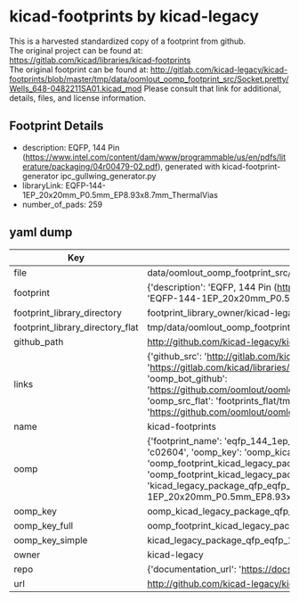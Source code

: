 # kicad-footprints by kicad-legacy  
This is a harvested standardized copy of a footprint from github.  
The original project can be found at:  
https://gitlab.com/kicad/libraries/kicad-footprints  
The original footprint can be found at:
http://gitlab.com/kicad-legacy/kicad-footprints/blob/master/tmp/data/oomlout_oomp_footprint_src/Socket.pretty/Wells_648-0482211SA01.kicad_mod
Please consult that link for additional, details, files, and license information.  
## Footprint Details
* description: EQFP, 144 Pin (https://www.intel.com/content/dam/www/programmable/us/en/pdfs/literature/packaging/04r00479-02.pdf), generated with kicad-footprint-generator ipc_gullwing_generator.py  
* libraryLink: EQFP-144-1EP_20x20mm_P0.5mm_EP8.93x8.7mm_ThermalVias  
* number_of_pads: 259  
## yaml dump  
| Key | Value |  
| --- | --- |  
| file | data/oomlout_oomp_footprint_src/kicad-footprints/Package_QFP.pretty/EQFP-144-1EP_20x20mm_P0.5mm_EP8.93x8.7mm_ThermalVias.kicad_mod |  
| footprint | {'description': 'EQFP, 144 Pin (https://www.intel.com/content/dam/www/programmable/us/en/pdfs/literature/packaging/04r00479-02.pdf), generated with kicad-footprint-generator ipc_gullwing_generator.py', 'libraryLink': 'EQFP-144-1EP_20x20mm_P0.5mm_EP8.93x8.7mm_ThermalVias', 'number_of_pads': 259} |  
| footprint_library_directory | footprint_library_owner/kicad-legacy_kicad-footprints |  
| footprint_library_directory_flat | tmp/data/oomlout_oomp_footprint_src/footprints_flat/kicad_legacy_package_qfp_eqfp_144_1ep_20x20mm_p0_5mm_ep8_93x8_7mm_thermalvias/working |  
| github_path | http://github.com/kicad-legacy/kicad-footprints/blob/master/tmp/data/oomlout_oomp_footprint_src/Package_QFP.pretty/EQFP-144-1EP_20x20mm_P0.5mm_EP8.93x8.7mm_ThermalVias.kicad_mod |  
| links | {'github_src': 'http://gitlab.com/kicad-legacy/kicad-footprints/blob/master/tmp/data/oomlout_oomp_footprint_src/Socket.pretty/Wells_648-0482211SA01.kicad_mod', 'github_src_repo': 'https://gitlab.com/kicad/libraries/kicad-footprints', 'oomp_bot': 'tmp/data/oomlout_oomp_footprint_src/footprints/kicad_legacy_package_qfp_eqfp_144_1ep_20x20mm_p0_5mm_ep8_93x8_7mm_thermalvias/working', 'oomp_bot_github': 'https://github.com/oomlout/oomlout_oomp_footprint_bot/tree/main/tmp/data/oomlout_oomp_footprint_src/footprints/kicad_legacy_package_qfp_eqfp_144_1ep_20x20mm_p0_5mm_ep8_93x8_7mm_thermalvias/working', 'oomp_src_flat': 'footprints_flat/tmp/data/oomlout_oomp_footprint_src/footprints_flat/kicad_legacy_package_qfp_eqfp_144_1ep_20x20mm_p0_5mm_ep8_93x8_7mm_thermalvias/working', 'oomp_src_flat_github': 'https://github.com/oomlout/oomlout_oomp_footprint_src/tree/main/tmp/data/oomlout_oomp_footprint_src/footprints_flat/kicad_legacy_package_qfp_eqfp_144_1ep_20x20mm_p0_5mm_ep8_93x8_7mm_thermalvias/working'} |  
| name | kicad-footprints |  
| oomp | {'footprint_name': 'eqfp_144_1ep_20x20mm_p0_5mm_ep8_93x8_7mm_thermalvias', 'library_name': 'package_qfp', 'md5': 'c02604ca288f80b688ee41a7a53be32a', 'md5_10': 'c02604ca28', 'md5_5': 'c0260', 'md5_6': 'c02604', 'oomp_key': 'oomp_kicad_legacy_package_qfp_eqfp_144_1ep_20x20mm_p0_5mm_ep8_93x8_7mm_thermalvias', 'oomp_key_extra': 'oomp_footprint_kicad_legacy_package_qfp_eqfp_144_1ep_20x20mm_p0_5mm_ep8_93x8_7mm_thermalvias', 'oomp_key_full': 'oomp_footprint_kicad_legacy_package_qfp_eqfp_144_1ep_20x20mm_p0_5mm_ep8_93x8_7mm_thermalvias_c02604', 'oomp_key_simple': 'kicad_legacy_package_qfp_eqfp_144_1ep_20x20mm_p0_5mm_ep8_93x8_7mm_thermalvias', 'original_filename': 'data/oomlout_oomp_footprint_src/kicad-footprints/Package_QFP.pretty/EQFP-144-1EP_20x20mm_P0.5mm_EP8.93x8.7mm_ThermalVias.kicad_mod', 'owner_name': 'kicad_legacy'} |  
| oomp_key | oomp_kicad_legacy_package_qfp_eqfp_144_1ep_20x20mm_p0_5mm_ep8_93x8_7mm_thermalvias |  
| oomp_key_full | oomp_footprint_kicad_legacy_package_qfp_eqfp_144_1ep_20x20mm_p0_5mm_ep8_93x8_7mm_thermalvias |  
| oomp_key_simple | kicad_legacy_package_qfp_eqfp_144_1ep_20x20mm_p0_5mm_ep8_93x8_7mm_thermalvias |  
| owner | kicad-legacy |  
| repo | {'documentation_url': 'https://docs.github.com/rest/repos/repos#get-a-repository', 'message': 'Not Found'} |  
| url | http://github.com/kicad-legacy/kicad-footprints |  


